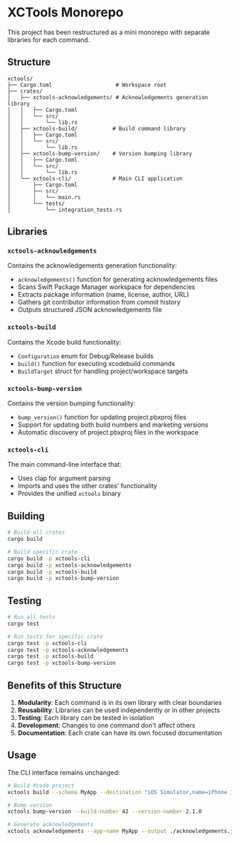 # XCTools Monorepo

This project has been restructured as a mini monorepo with separate libraries for each command.

## Structure

```
xctools/
├── Cargo.toml                    # Workspace root
├── crates/
│   ├── xctools-acknowledgements/ # Acknowledgements generation library
│   │   ├── Cargo.toml
│   │   └── src/
│   │       └── lib.rs
│   ├── xctools-build/           # Build command library
│   │   ├── Cargo.toml
│   │   └── src/
│   │       └── lib.rs
│   ├── xctools-bump-version/    # Version bumping library  
│   │   ├── Cargo.toml
│   │   └── src/
│   │       └── lib.rs
│   └── xctools-cli/             # Main CLI application
│       ├── Cargo.toml
│       ├── src/
│       │   └── main.rs
│       └── tests/
│           └── integration_tests.rs
```

## Libraries

### `xctools-acknowledgements`

Contains the acknowledgements generation functionality:
- `acknowledgements()` function for generating acknowledgements files
- Scans Swift Package Manager workspace for dependencies
- Extracts package information (name, license, author, URL)
- Gathers git contributor information from commit history
- Outputs structured JSON acknowledgements file

### `xctools-build`

Contains the Xcode build functionality:
- `Configuration` enum for Debug/Release builds
- `build()` function for executing xcodebuild commands
- `BuildTarget` struct for handling project/workspace targets

### `xctools-bump-version`

Contains the version bumping functionality:
- `bump_version()` function for updating project.pbxproj files
- Support for updating both build numbers and marketing versions
- Automatic discovery of project.pbxproj files in the workspace

### `xctools-cli`

The main command-line interface that:
- Uses clap for argument parsing
- Imports and uses the other crates' functionality
- Provides the unified `xctools` binary

## Building

```bash
# Build all crates
cargo build

# Build specific crate
cargo build -p xctools-cli
cargo build -p xctools-acknowledgements
cargo build -p xctools-build
cargo build -p xctools-bump-version
```

## Testing

```bash
# Run all tests
cargo test

# Run tests for specific crate
cargo test -p xctools-cli
cargo test -p xctools-acknowledgements
cargo test -p xctools-build
cargo test -p xctools-bump-version
```

## Benefits of this Structure

1. **Modularity**: Each command is in its own library with clear boundaries
2. **Reusability**: Libraries can be used independently or in other projects
3. **Testing**: Each library can be tested in isolation
4. **Development**: Changes to one command don't affect others
5. **Documentation**: Each crate can have its own focused documentation

## Usage

The CLI interface remains unchanged:

```bash
# Build Xcode project
xctools build --schema MyApp --destination "iOS Simulator,name=iPhone 15 Pro" --project MyApp.xcodeproj

# Bump version
xctools bump-version --build-number 42 --version-number 2.1.0

# Generate acknowledgements
xctools acknowledgements --app-name MyApp --output ./acknowledgements.json
```
